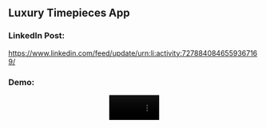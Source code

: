 ## Luxury Timepieces App

### LinkedIn Post:
https://www.linkedin.com/feed/update/urn:li:activity:7278840846559367169/

### Demo:
<div align="center">
  <video src="https://github.com/user-attachments/assets/d5e23e2d-e663-4f70-af9d-50a202817cf8" width=100/>
<div/>
